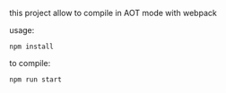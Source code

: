 this project allow to compile in AOT mode with webpack

usage:
```
npm install
```

to compile:
```
npm run start
```